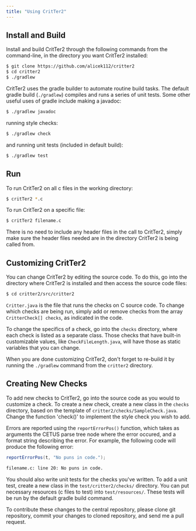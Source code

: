 ```yaml
---
title: "Using CritTer2"
---
```


## Install and Build ##

Install and build CritTer2 through the following commands from the command-line, 
in the directory you want CritTer2 installed:

```bash
$ git clone https://github.com/alicek112/critter2
$ cd critter2
$ ./gradlew
```

CritTer2 uses the gradle builder to automate routine build tasks. The default
gradle build (`./gradlew`) compiles and runs a series of unit tests. Some
other useful uses of gradle include making a javadoc:

```bash
$ ./gradlew javadoc
```

running style checks:

```bash
$ ./gradlew check
```

and running unit tests (included in default build):

```bash
$ ./gradlew test
```

## Run ##

To run CritTer2 on all c files in the working directory:

```bash
$ critTer2 *.c
```

To run CritTer2 on a specific file:

```bash
$ critTer2 filename.c
```

There is no need to include any header files in the call to CritTer2, simply
make sure the header files needed are in the directory CritTer2 is being
called from.

## Customizing CritTer2 ##

You can change CritTer2 by editing the source code. To do this, go into the
directory where CritTer2 is installed and then access the source code files:

```bash
$ cd critter2/src/critter2
```

`Critter.java` is the file that runs the checks on C source code. To change
which checks are being run, simply add or remove checks from the array
`CritterCheck[] checks`, as indicated in the code.

To change the specifics of a check, go into the `checks`
directory, where each check is listed as a separate class. Those checks that
have built-in customizable values, like `CheckFileLength.java`, will have
those as static variables that you can change.

When you are done customizing CritTer2, don't forget to re-build it by 
running the `./gradlew` command from the `critter2` directory.

## Creating New Checks ##

To add new checks to CritTer2, go into the source code as you would to 
customize a check. To create a new check, create a new class in the `checks` 
directory, based on the template of `critter2/checks/SampleCheck.java`.
Change the function 'check()' to implement the style check you wish to add. 

Errors are reported using the `reportErrorPos()` function, which takes as
arguments the CETUS parse tree node where the error occured, and a format
string describing the error. For example, the following code will produce
the following error:

```java
reportErrorPos(t, "No puns in code.");
```

```bash
filename.c: line 20: No puns in code.
```

You should also write unit tests for the checks you've written. To add a 
unit test, create a new class in the `test/critter2/checks/` directory.
You can put necessary resources (c files to test) into `test/resources/`.
These tests will be run by the default gradle build command.

To contribute these changes to the central repository, please clone git 
repository, commit your changes to cloned repository, and send me a pull 
request.